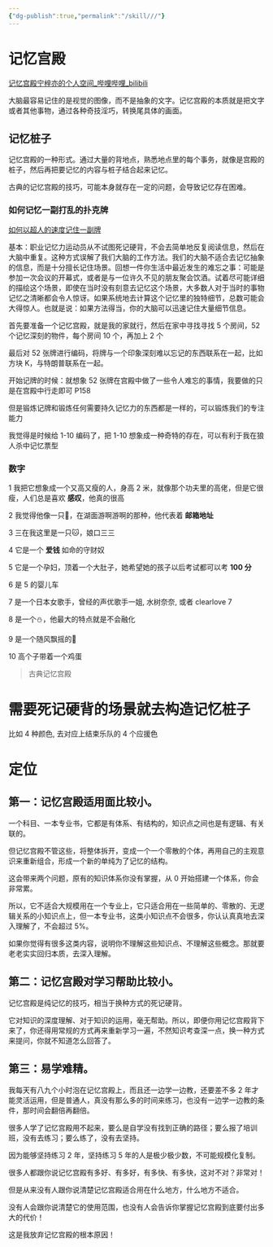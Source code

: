 ```yaml
---
{"dg-publish":true,"permalink":"/skill///"}
---
```



# 记忆宫殿

[记忆宫殿宁梓亦的个人空间_哔哩哔哩_bilibili](https://space.bilibili.com/129860965/search/video?tid=0&page=4&keyword=%E8%AE%B0%E5%BF%86%E5%8A%9B%E8%B6%85%E7%A5%9E&order=pubdate)

大脑最容易记住的是视觉的图像，而不是抽象的文字。记忆宫殿的本质就是把文字或者其他事物，通过各种奇技淫巧，转换尾具体的画面。

## 记忆桩子

记忆宫殿的一种形式。通过大量的背地点，熟悉地点里的每个事务，就像是宫殿的桩子，然后再把要记忆的内容与桩子结合起来记忆。

古典的记忆宫殿的技巧，可能本身就存在一定的问题，会导致记忆存在困难。

### 如何记忆一副打乱的扑克牌

[如何以超人的速度记住一副牌](http://manvery.com/13855/)

基本：职业记忆力运动员从不试图死记硬背，不会去简单地反复阅读信息，然后在大脑中重复。这种方式误解了我们大脑的工作方法。我们的大脑不适合去记忆抽象的信息，而是十分擅长记住场景。回想一件你生活中最近发生的难忘之事：可能是参加一次会议的开幕式，或者是与一位许久不见的朋友聚会饮酒。试着尽可能详细的描绘这个场景，即使在当时没有刻意去记忆这个场景，大多数人对于当时的事物记忆之清晰都会令人惊讶。如果系统地去计算这个记忆里的独特细节，总数可能会大得惊人。也就是说：如果方法得当，你的大脑可以迅速记住大量细节信息。

首先要准备一个记忆宫殿，就是我的家就行，然后在家中寻找寻找 5 个房间，52 个记忆深刻的物件，每个房间 10 个，再加上 2 个

最后对 52 张牌进行编码，将牌与一个印象深刻难以忘记的东西联系在一起，比如方块 K，与特朗普联系在一起。

开始记牌的时候：就想象 52 张牌在宫殿中做了一些令人难忘的事情，我要做的只是在宫殿中行走即可 P158

但是锻炼记牌和锻炼任何需要持久记忆力的东西都是一样的，可以锻炼我们的专注能力

我觉得是时候给 1-10 编码了，把 1-10 想象成一种奇特的存在，可以有利于我在狼人杀中记忆票型

### 数字

1 我把它想象成一个又高又瘦的人，身高 2 米，就像那个功夫里的高佬，但是它很瘦，人们总是喜欢 **感叹**，他真的很高

2 我觉得他像一只🦢，在湖面游啊游啊的那种，他代表着 **邮箱地址**

3 三在我这里是一只🐱，娘口三三

4 它是一个 **爱钱** 如命的守财奴

5 它是一个孕妇，顶着一个大肚子，她希望她的孩子以后考试都可以考 **100 分**

6 是 5 的婴儿车

7 是一个日本女歌手，曾经的声优歌手一姐, 水树奈奈, 或者 clearlove 7

8 是一个⛄️，他最大的特点就是不会融化

9 是一个随风飘摇的🎈

10 高个子带着一个鸡蛋

> 古典记忆宫殿

# 需要死记硬背的场景就去构造记忆桩子

比如 4 种颜色, 去对应上结束乐队的 4 个应援色

# 定位

## 第一：记忆宫殿适用面比较小。

一个科目、一本专业书，它都是有体系、有结构的，知识点之间也是有逻辑、有关联的。

但记忆宫殿不管这些，将整体拆开，变成一个一个零散的个体，再用自己的主观意识来重新组合，形成一个新的单纯为了记忆的结构。

这会带来两个问题，原有的知识体系你没有掌握，从 0 开始搭建一个体系，你会非常累。

所以，它不适合大规模用在一个专业上，它只适合用在一些简单的、零散的、无逻辑关系的小知识点上，但一本专业书，这类小知识点不会很多，你认认真真地去深入理解了，不会超过 5%。

如果你觉得有很多这类内容，说明你不理解这些知识点、不理解这些概念。那就要老老实实回归本质，去深入理解。

## 第二：记忆宫殿对学习帮助比较小。

记忆宫殿是纯记忆的技巧，相当于换种方式的死记硬背。

它对知识的深度理解、对于知识的运用，毫无帮助。所以，即便你用记忆宫殿背下来了，你还得用常规的方式再来重新学习一遍，不然知识考查深一点，换一种方式来提问，你就不知道怎么回答了。

## 第三：易学难精。

我每天有八九个小时泡在记忆宫殿上，而且还一边学一边教，还要差不多 2 年才能灵活运用，但是普通人，真没有那么多的时间来练习，也没有一边学一边教的条件，那时间会翻倍再翻倍。

很多人学了记忆宫殿用不起来，要么是自学没有找到正确的路径；要么报了培训班，没有去练习；要么练了，没有去坚持。

因为能够坚持练习 2 年，坚持练习 5 年的人是极少极少数，不可能规模化复制。

很多人都跟你说记忆宫殿有多好、有多好，有多快、有多快，这对不对？非常对！

但是从来没有人跟你说清楚记忆宫殿适合用在什么地方，什么地方不适合。

没有人会跟你说清楚它的使用范围，也没有人会告诉你掌握记忆宫殿到底要付出多大的代价！

这是我放弃记忆宫殿的根本原因！
